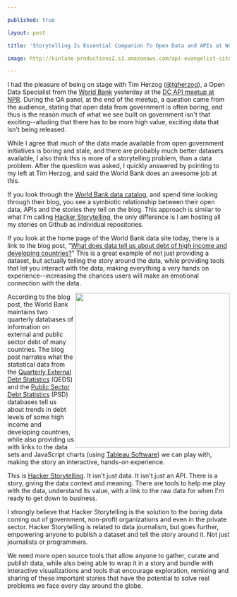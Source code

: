 ---
published: true
layout: post
title: 'Storytelling Is Essential Companion To Open Data and APIs at World Bank'
image: http://kinlane-productions2.s3.amazonaws.com/api-evangelist-site/blog/The-World-Bank-Logo.png
---

<p><a href="http://data.worldbank.org/" target="_blank"><img src="https://s3.amazonaws.com/kinlane-productions2/api-evangelist/world-bank/The-World-Bank-Logo.png" alt="" align="right" /></a>
<p>I had the pleasure of being on stage with <span>Tim Herzog (</span><a rel="user" href="https://twitter.com/tgherzog" target="_blank"><span class="at">@</span>tgherzog</a><span>)</span>, a Open Data Specialist from the <a title="World Bank" href="http://worldbank.com">World Bank</a> yesterday at the <a href="/2013/02/01/a-conversation-about-apis-in-washington-dc/">DC API meetup  at NPR</a>.  During the QA panel, at the end of the meetup, a question came from the audience, stating that open data from government is often boring, and thus is the reason much of what we see built on government isn't that exciting--alluding that there has to be more high value, exciting data that isn't being released.
<p>While I agree that much of the data made available from open government initiatives is boring and stale, and there are probably much better datasets available, I also think this is more of a storytelling problem, than a data problem.  After the question was asked, I quickly answered by pointing to my left at Tim Herzog, and said the World Bank does an awesome job at this.
<p>If you look through the <a href="http://data.worldbank.org/">World Bank data catalog</a>, and spend time looking through their blog, you see a symbiotic relationship between their open data, APIs and the stories they tell on the blog.  This approach is similar to what I'm calling <a title="Hacker Storytelling" href="http://hackerstorytelling.com">Hacker Storytelling</a>, the only difference is I am hosting all my stories on Github as individual repositories.
<p>If you look at the home page of the World Bank data site today, there is a link to the blog post, "<a href="http://blogs.worldbank.org/opendata/what-does-data-tell-us-about-debt-of-high-income-and-developing-countries">What does data tell us about debt of high income and developing countries?</a>"  This is a great example of not just providing a dataset, but actually telling the story around the data, while providing tools that let you interact with the data, making everything a very hands on experience--increasing the chances users will make an emotional connection with the data.
<p><a href="http://blogs.worldbank.org/opendata/what-does-data-tell-us-about-debt-of-high-income-and-developing-countries" target="_blank"><img src="https://s3.amazonaws.com/kinlane-productions2/api-evangelist/world-bank/World-Bank-Exernal-Debt-to-GDP-Ratio.png" alt="" width="350" align="right" /></a>
<p>According to the blog post, the World Bank maintains two quarterly databases of information on external and public sector debt of many countries. The blog post narrates what the statistical data from the <a href="http://worldbank.org/qeds">Quarterly External Debt Statistics</a> (QEDS) and the <a href="http://worldbank.org/qpsd">Public Sector Debt Statistics</a> (PSD) databases tell us about trends in debt levels of some high income and developing countries, while also providing us with links to the data sets and JavaScript charts (using <a href="http://www.tableausoftware.com">Tableau Software</a>) we can play with, making the story an interactive, hands-on experience.
<p>This is <a title="Hacker Storytelling" href="http://hackerstorytelling.com">Hacker Storytelling</a>.  It isn't just data.  It isn't just an API.  There is a story, giving the data context and meaning.  There are tools to help me play with the data, understand its value, with a link to the raw data for when I'm ready to get down to business.
<p>I strongly believe that Hacker Storytelling is the solution to the boring data coming out of government, non-profit organizations and even in the private sector.  Hacker Storytelling is related to data journalism, but goes further, empowering anyone to publish a dataset and tell the story around it.  Not just journalists or programmers.
<p>We need more open source tools that allow anyone to gather, curate and publish data, while also being able to wrap it in a story and bundle with interactive visualizations and tools that encourage exploration, remixing and sharing of these important stories that have the potential to solve real problems we face every day around the globe.

